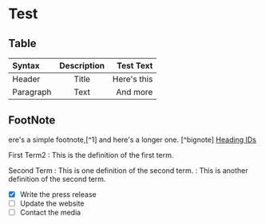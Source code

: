 # Test

## Table

| Syntax    | Description |   Test Text |
|:----------|:-----------:|------------:|
| Header    |    Title    | Here's this |
| Paragraph |    Text     |    And more |

## FootNote

ere's a simple footnote,[^1] and here's a longer one.   [^bignote]
[Heading IDs](#heading-ids)

First Term2
: This is the definition of the first term.

Second Term
: This is one definition of the second term.
: This is another definition of the second term.

- [x] Write the press release
- [ ] Update the website
- [ ] Contact the media
